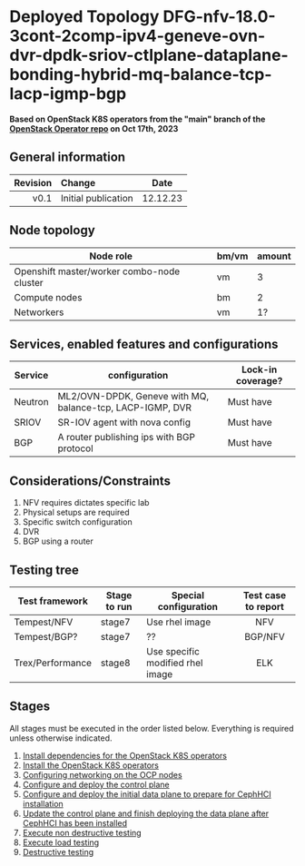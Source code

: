 # Deployed Topology DFG-nfv-18.0-3cont-2comp-ipv4-geneve-ovn-dvr-dpdk-sriov-ctlplane-dataplane-bonding-hybrid-mq-balance-tcp-lacp-igmp-bgp

**Based on OpenStack K8S operators from the "main" branch of the [OpenStack Operator repo](https://github.com/openstack-k8s-operators/openstack-operator/tree/78b3c876eaf9168f9d95b201997ebdc2da42fa02) on Oct 17th, 2023**

## General information

| Revision | Change                | Date             |
|--------: | :-------------------- | :--------------: |
| v0.1     | Initial publication   | 12.12.23      |

## Node topology
| Node role                                     | bm/vm | amount |
| --------------------------------------------- | ----- | ------ |
| Openshift master/worker combo-node cluster    | vm    | 3      |
| Compute nodes                                 | bm    | 2      |
| Networkers                                    | vm    | 1?     |


## Services, enabled features and configurations
| Service                                     | configuration                                                 | Lock-in coverage?  |
| ------------------------------------------- | -------------------------------                               | ------------------ |
| Neutron                                     | ML2/OVN-DPDK, Geneve with MQ, balance-tcp, LACP-IGMP, DVR       | Must have          |
| SRIOV                                       | SR-IOV agent with nova config                                 | Must have          |
| BGP                                       | A router publishing ips with BGP protocol                                 | Must have          |


## Considerations/Constraints

1. NFV requires dictates specific lab
2. Physical setups are required
3. Specific switch configuration
4. DVR
5. BGP using a router

## Testing tree

| Test framework   | Stage to run | Special configuration                 | Test case to report |
| ---------------- | ------------ | ---------------------                 | :-----------------: |
| Tempest/NFV      | stage7       | Use rhel image                        | NFV                 |
| Tempest/BGP?      | stage7       | ??                        | BGP/NFV                 |
| Trex/Performance | stage8       | Use specific modified rhel image      | ELK                 |


## Stages

All stages must be executed in the order listed below.  Everything is required unless otherwise indicated.

1. [Install dependencies for the OpenStack K8S operators](stage1)
2. [Install the OpenStack K8S operators](stage2)
3. [Configuring networking on the OCP nodes](stage3)
4. [Configure and deploy the control plane](stage4)
5. [Configure and deploy the initial data plane to prepare for CephHCI installation](stage5)
6. [Update the control plane and finish deploying the data plane after CephHCI has been installed](stage6)
7. [Execute non destructive testing](stage7)
8. [Execute load testing](stage8)
9. [Destructive testing](stage9)
